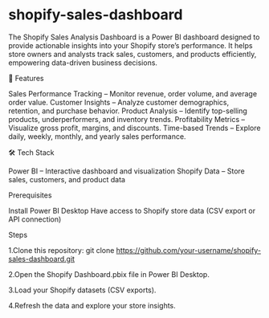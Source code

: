 # shopify-sales-dashboard

The Shopify Sales Analysis Dashboard is a Power BI dashboard designed to provide actionable insights into your Shopify store’s performance. It helps store owners and analysts track sales, customers, and products efficiently, empowering data-driven business decisions.

🚀 Features

Sales Performance Tracking – Monitor revenue, order volume, and average order value.
Customer Insights – Analyze customer demographics, retention, and purchase behavior.
Product Analysis – Identify top-selling products, underperformers, and inventory trends.
Profitability Metrics – Visualize gross profit, margins, and discounts.
Time-based Trends – Explore daily, weekly, monthly, and yearly sales performance.

🛠️ Tech Stack

Power BI – Interactive dashboard and visualization
Shopify Data – Store sales, customers, and product data

Prerequisites

Install Power BI Desktop
Have access to Shopify store data (CSV export or API connection)

Steps

1.Clone this repository:
git clone https://github.com/your-username/shopify-sales-dashboard.git

2.Open the Shopify Dashboard.pbix file in Power BI Desktop.

3.Load your Shopify datasets (CSV exports).

4.Refresh the data and explore your store insights.
